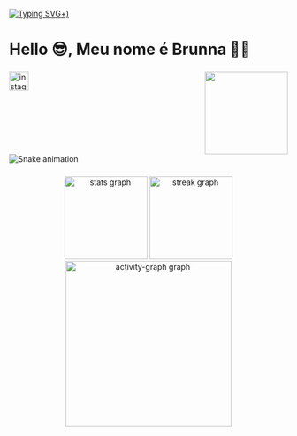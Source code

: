 [![Typing SVG](https://readme-typing-svg.herokuapp.com?font=Fira+Code&pause=1000&color=691AF7&background=64646400&width=435&lines=Bem+vindo++!!!+%3A)+)](https://git.io/typing-svg)
<h1 align="left">Hello 😎, Meu nome é Brunna 👩‍🎓</h1>

###

<img align="right" height="150" src="https://preview.redd.it/0k6meqvps4h91.gif?width=640&crop=smart&auto=webp&s=37b07501624618d223280da461d777724f0266fc"  />

###

<div align="left">
  <a href="https://www.instagram.com/brunnasouzamartins/" target="_blank">
    <img src="https://img.shields.io/static/v1?message=Instagram&logo=instagram&label=&color=E4405F&logoColor=white&labelColor=&style=for-the-badge" height="35" alt="instagram logo"  />
  </a>
</div>

###

<br clear="both">

<img src="https://raw.githubusercontent.com/Brunna-0909/Brunna-0909/output/snake.svg" alt="Snake animation" />

###

<div align="center">
  <img src="https://github-readme-stats.vercel.app/api?username=Brunna-0909&hide_title=false&hide_rank=false&show_icons=true&include_all_commits=true&count_private=true&disable_animations=false&theme=dracula&locale=en&hide_border=false&order=1" height="150" alt="stats graph"  />
  <img src="https://streak-stats.demolab.com?user=Brunna-0909&locale=en&mode=daily&theme=dracula&hide_border=false&border_radius=5&order=3" height="150" alt="streak graph"  />
  <img src="https://github-readme-activity-graph.vercel.app/graph?username=Brunna-0909&radius=16&theme=react&area=true&order=5" height="300" alt="activity-graph graph"  />
</div>

###



